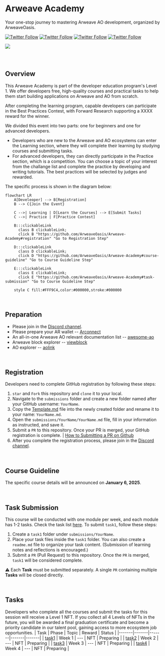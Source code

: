 
<!-- [中文](https://github.com/ArweaveOasis/Arweave-AO-Dev-Learning/blob/main/README_CN.md) / English -->


# Arweave Academy
<div>
  <p>
   Your one-stop journey to mastering Arweave AO development, organized by ArweaveOasis.
  </p>
  <p>
    <a href="https://x.com/ArweaveEco"><img alt="Twitter Follow" src="https://img.shields.io/twitter/follow/ArweaveEco"></a>
    <a href="https://x.com/aoTheComputer"><img alt="Twitter Follow" src="https://img.shields.io/twitter/follow/AO"></a>
    <a href="https://x.com/fwdresearch"><img alt="Twitter Follow" src="https://img.shields.io/twitter/follow/fwdresearch"></a>
    <a href="https://x.com/ArweaveOasis"><img alt="Twitter Follow" src="https://img.shields.io/twitter/follow/ArweaveOasis"></a>
  </p>
  <img src="xxxxx" style="margin: 0 auto 40px;" />
</div>


## Overview
This Arweave Academy is part of the developer education program's Level 1. We offer developers free, high-quality courses and practical tasks to help them start building applications on Arweave and AO from scratch.

After completing the learning program, capable developers can participate in the Best Practices Contest, with Forward Research supporting a XXXX reward for the winner.

We divided this event into two parts: one for beginners and one for advanced developers.
- Developers who are new to the Arweave and AO ecosystems can enter the Learning section, where they will complete their learning by studying courses and submitting tasks.
- For advanced developers, they can directly participate in the Practice section, which is a competition. You can choose a topic of your interest from the challange list and complete the practice by developing and writing tutorials. The best practices will be selected by judges and rewarded. 

The specific process is shown in the diagram below:

```mermaid
flowchart LR
    A[Develeoper] --> B[Registration]
    B --> C{Join the Event}
    
    C -->| Learning | D[Learn the Courses] --> E[Submit Tasks]
    C -->| Practice | F[Practice Contest]

    B:::clickableLink
      class B clickableLink;
      click B "https://github.com/ArweaveOasis/Arweave-Academy#registration" "Go to Registration Step"

    D:::clickableLink
      class D clickableLink;
      click D "https://github.com/ArweaveOasis/Arweave-Academy#course-guideline" "Go to Course Guideline Step"
    
    E:::clickableLink
      class E clickableLink;
      click E "https://github.com/ArweaveOasis/Arweave-Academy#task-submission" "Go to Course Guideline Step"

    style C fill:#FFF9C4,color:#000000,stroke:#000000

```
<br>

## Preparation
- Please join in the [Discord channel](https://discord.gg/U5qjMKpu).
- Please prepare your AR wallet -- [Arconnect](https://www.arconnect.io/)
- An all-in-one Arweave AO relevant documentation list -- [awesome-ao](https://github.com/ArweaveOasis/awesome-ao)
- Arweave block explorer -- [viewblock](https://viewblock.io/arweave)
- AO explorer -- [aolink](https://www.ao.link/)

<br>

## Registration
Developers need to complete GitHub registration by following these steps:

1. `star` and `Fork` this repository and `clone` it to your local.
2. Navigate to the `submissions` folder and create a new folder named after your GitHub username: `YourName`.
3. Copy the [Template.md](./template.md) file into the newly created folder and rename it to your name: `YourName.md`.
4. Open the `submissions/YourName/YourName.md` file, fill in your information as instructed, and save it.
5. Submit a `PR` to this repository. Once your PR is merged, your GitHub registration is complete. | [How to Submitting a PR on Github](./doc/How%20to%20Submitting%20a%20PR%20on%20Github.md)
6. After you complete the registration process, please join in the [Discord channel]().

<br>

## Course Guideline
The specific course details will be announced on **January 6, 2025**.


<br>

## Task Submission
This course will be conducted with one module per week, and each module has 1-2 tasks. Check the task list [here](#tasks). To submit `task1`, follow these steps:

1. Create a `task1` folder under `submissions/YourName`.
2. Place your task files inside the `task1` folder. You can also create a `readme.md` file to organize your task content. (Submission of learning notes and reflections is encouraged.)
3. Submit a `PR` (Pull Request) to this repository. Once the `PR` is merged, `task1` will be considered complete.

⚠️ Each **Task** must be submitted separately. A single `PR` containing multiple **Tasks** will be closed directly.

<br>

## Tasks
Developers who complete all the courses and submit the tasks for this session will receive a Level 1 NFT. If you collect all 4 Levels of NFTs in the future, you will be awarded a final graduation certificate and become a priority candidate in our talent pool, gaining access to more ecosystem job opportunities.
| Task | Phase | Topic | Reward | Status |
|-------|-------|-------|-------|-------|
| [task1](./task/task1.md) | Week 1 | --- | NFT | Preparing |
| [task2](./task/task2.md) | Week 2 | --- | NFT | Preparing | 
| [task3](./task/task3.md) | Week 3 | --- | NFT | Preparing |
| [task4](./task/task4.md) | Week 4 | --- | NFT | Preparing |

<br>